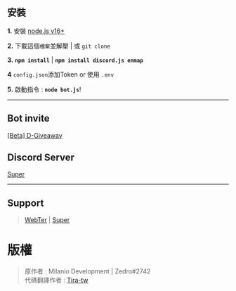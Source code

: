 ## 安裝

 **1.** 安裝 [node.js v16+](https://nodejs.org/) 

 **2.** 下載這個`檔案`並解壓 | 或 `git clone` 

 **3.**  **`npm install`** | **`npm install discord.js enmap`**

 **4** `config.json`添加Token or 使用 `.env`

 **5.** 啟動指令 :  **`node bot.js`**!
  
***

## Bot invite
[[Beta] D-Giveaway](https://discord.com/api/oauth2/authorize?client_id=891165330439802931&permissions=8&scope=bot%20applications.commands)

## Discord Server
[Super](https://discord.gg/3S5BgMTx47)

***

## Support

> [WebTer](https://discord.gg/hbZXjAZjv5) | [Super](https://discord.gg/3S5BgMTx47)

# 版權

> 原作者 : Milanio Development | Zedro#2742 <br>
> 代碼翻譯作者 : [Tira-tw](https://github.com/Tira-tw/)
